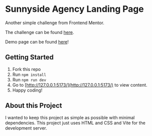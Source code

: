 # Sunnyside Agency Landing Page

Another simple challenge from Frontend Mentor.

The challenge can be found [here](https://www.frontendmentor.io/challenges/sunnyside-agency-landing-page-7yVs3B6ef).

Demo page can be found [here](https://davinaleong.github.io/fem-sunnyside-agency-landing-page/)!

## Getting Started

1. Fork this repo
2. Run `npm install`
3. Run `npm run dev`
4. Go to [http://127.0.0.1:5173/](http://127.0.0.1:5173/) to view content.
5. Happy coding!

## About this Project

I wanted to keep this project as simple as possible with minimal dependencies. This project just uses HTML and CSS and Vite for the development server.
